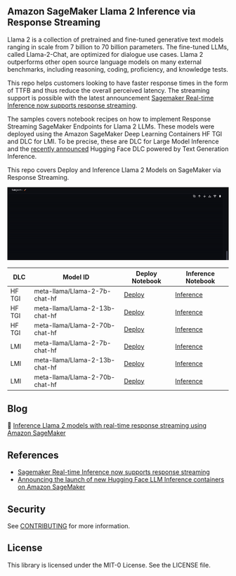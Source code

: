 ## Amazon SageMaker Llama 2 Inference via Response Streaming

Llama 2 is a collection of pretrained and fine-tuned generative text models ranging in scale from 7 billion to 70 billion parameters. The fine-tuned LLMs, called Llama-2-Chat, are optimized for dialogue use cases. Llama 2 outperforms other open source language models on many external benchmarks, including reasoning, coding, proficiency, and knowledge tests.

This repo helps customers looking to have faster response times in the form of TTFB and thus reduce the overall perceived latency. The streaming support is possible with the latest announcement [Sagemaker Real-time Inference now supports response streaming](https://aws.amazon.com/about-aws/whats-new/2023/09/sagemaker-real-time-inference-response-streaming).
 
The samples covers notebook recipes on how to implement Response Streaming SageMaker Endpoints for Llama 2 LLMs.
These models were deployed using the Amazon SageMaker Deep Learning Containers HF TGI and DLC for LMI.
To be precise, these are DLC for Large Model Inference and the [recently announced](https://aws.amazon.com/blogs/machine-learning/announcing-the-launch-of-new-hugging-face-llm-inference-containers-on-amazon-sagemaker/) Hugging Face DLC powered by Text Generation Inference.

This repo covers Deploy and Inference Llama 2 Models on SageMaker via Response Streaming.

![Llama-2 Streaming Response](/stream.gif)

| DLC | Model ID | Deploy Notebook | Inference Notebook |
| --- | --- | --- | --- |
| HF TGI | meta-llama/Llama-2-7b-chat-hf | [Deploy](/llama-2-hf-tgi/llama-2-7b-chat-hf/1-deploy-llama-2-7b-chat-hf-tgi-sagemaker.ipynb) | [Inference](/llama-2-hf-tgi/llama-2-7b-chat-hf/2-sagemaker-realtime-inference-llama-2-7b-chat-hf-tgi-streaming-response.ipynb) |
| HF TGI | meta-llama/Llama-2-13b-chat-hf | [Deploy](/llama-2-hf-tgi/llama-2-13b-chat-hf/1-deploy-llama-2-13b-chat-hf-tgi-sagemaker.ipynb) | [Inference](/llama-2-hf-tgi/llama-2-13b-chat-hf/2-sagemaker-realtime-inference-llama-2-13b-chat-hf-tgi-streaming-response.ipynb) |
| HF TGI | meta-llama/Llama-2-70b-chat-hf | [Deploy](/llama-2-hf-tgi/llama-2-70b-chat-hf/1-deploy-llama-2-70b-chat-hf-tgi-sagemaker.ipynb) | [Inference](/llama-2-hf-tgi/llama-2-70b-chat-hf/2-sagemaker-realtime-inference-llama-2-70b-chat-hf-tgi-streaming-response.ipynb) |
| LMI | meta-llama/Llama-2-7b-chat-hf | [Deploy](/llama-2-lmi/llama-2-7b-chat/1-deploy-llama-2-7b-lmi-response-streaming.ipynb) | [Inference](/llama-2-lmi/llama-2-7b-chat/2-inference-llama-2-7b-lmi-response-streaming.ipynb) |
| LMI | meta-llama/Llama-2-13b-chat-hf | [Deploy](/llama-2-lmi/llama-2-13b-chat/1-deploy-llama-2-13b-chat-lmi-response-streaming.ipynb) | [Inference](/llama-2-lmi/llama-2-13b-chat/2-inference-llama-2-13b-chat-lmi-response-streaming.ipynb) |
| LMI | meta-llama/Llama-2-70b-chat-hf | [Deploy](/llama-2-lmi/llama-2-70b-chat/1-deploy-llama-2-70b-chat-lmi-response-streaming.ipynb) | [Inference](/llama-2-lmi/llama-2-70b-chat/2-inference-llama-2-70b-chat-lmi-response-streaming.ipynb) |

## Blog

📖 [Inference Llama 2 models with real-time response streaming using Amazon SageMaker](https://aws.amazon.com/blogs/machine-learning/inference-llama-2-models-with-real-time-response-streaming-using-amazon-sagemaker/)

## References

- [Sagemaker Real-time Inference now supports response streaming](https://aws.amazon.com/about-aws/whats-new/2023/09/sagemaker-real-time-inference-response-streaming)
- [Announcing the launch of new Hugging Face LLM Inference containers on Amazon SageMaker](https://aws.amazon.com/blogs/machine-learning/announcing-the-launch-of-new-hugging-face-llm-inference-containers-on-amazon-sagemaker/)

## Security

See [CONTRIBUTING](CONTRIBUTING.md#security-issue-notifications) for more information.

## License

This library is licensed under the MIT-0 License. See the LICENSE file.

